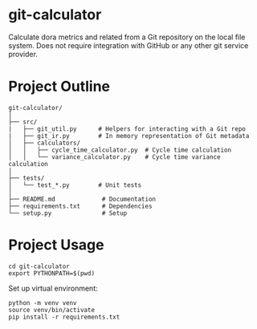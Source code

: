 # git-calculator
Calculate dora metrics and related from a Git repository on the local file system. Does not require integration with GitHub or any other git service provider.

# Project Outline

```
git-calculator/
│
├── src/
|   ├── git_util.py      # Helpers for interacting with a Git repo
|   ├── git_ir.py        # In memory representation of Git metadata
│   ├── calculators/
│   │   ├── cycle_time_calculator.py  # Cycle time calculation
│   │   └── variance_calculator.py    # Cycle time variance calculation
│
├── tests/
│   └── test_*.py        # Unit tests
│
├── README.md             # Documentation
├── requirements.txt      # Dependencies
└── setup.py              # Setup
```

# Project Usage

```
cd git-calculator
export PYTHONPATH=$(pwd)
```

Set up virtual environment:

```
python -m venv venv
source venv/bin/activate
pip install -r requirements.txt
```